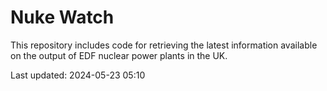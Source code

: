 # Nuke Watch

This repository includes code for retrieving the latest information available on the output of EDF nuclear power plants in the UK.

Last updated: 2024-05-23 05:10
